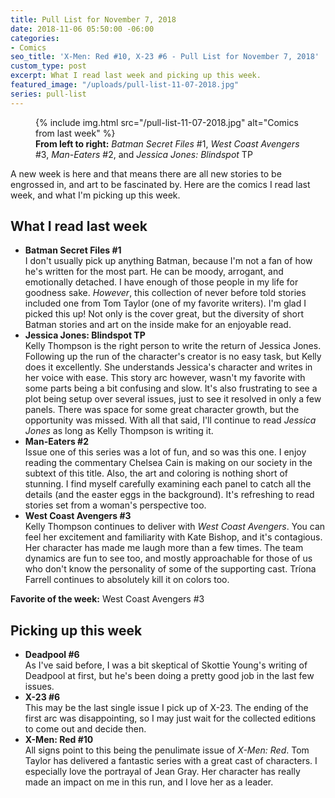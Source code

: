 ```yaml
---
title: Pull List for November 7, 2018
date: 2018-11-06 05:50:00 -06:00
categories:
- Comics
seo_title: 'X-Men: Red #10, X-23 #6 - Pull List for November 7, 2018'
custom_type: post
excerpt: What I read last week and picking up this week.
featured_image: "/uploads/pull-list-11-07-2018.jpg"
series: pull-list
---
```


<figure class="extendout">
  {% include img.html src="/pull-list-11-07-2018.jpg" alt="Comics from last week" %}
  <figcaption><strong>From left to right:</strong> <em>Batman Secret Files</em> #1, <em>West Coast Avengers</em> #3, <em>Man-Eaters</em> #2, and <em>Jessica Jones: Blindspot</em>&nbsp;<span class="caps">TP</span></figcaption>
</figure>

A new week is here and that means there are all new stories to be engrossed in, and art to be fascinated by. Here are the comics I read last week, and what I'm picking up this week.

## What I read last week

- **Batman Secret Files #1**  
  I don't usually pick up anything Batman, because I'm not a fan of how he's written for the most part. He can be moody, arrogant, and emotionally detached. I have enough of those people in my life for goodness sake. _However_, this collection of never before told stories included one from Tom Taylor (one of my favorite writers). I'm glad I picked this up! Not only is the cover great, but the diversity of short Batman stories and art on the inside make for an enjoyable read.
- **Jessica Jones: Blindspot TP**  
  Kelly Thompson is the right person to write the return of Jessica Jones. Following up the run of the character's creator is no easy task, but Kelly does it excellently. She understands Jessica's character and writes in her voice with ease. This story arc however, wasn't my favorite with some parts being a bit confusing and slow. It's also frustrating to see a plot being setup over several issues, just to see it resolved in only a few panels. There was space for some great character growth, but the opportunity was missed. With all that said, I'll continue to read _Jessica Jones_ as long as Kelly Thompson is writing it.
- **Man-Eaters #2**  
  Issue one of this series was a lot of fun, and so was this one. I enjoy reading the commentary Chelsea Cain is making on our society in the subtext of this title. Also, the art and coloring is nothing short of stunning. I find myself carefully examining each panel to catch all the details (and the easter eggs in the background). It's refreshing to read stories set from a woman's perspective too.
- **West Coast Avengers #3**  
  Kelly Thompson continues to deliver with _West Coast Avengers_. You can feel her excitement and familiarity with Kate Bishop, and it's contagious. Her character has made me laugh more than a few times. The team dynamics are fun to see too, and mostly approachable for those of us who don't know the personality of some of the supporting cast. Tríona Farrell continues to absolutely kill it on colors too.

**Favorite of the week:** West Coast Avengers #3

## Picking up this week

- **Deadpool #6**  
  As I've said before, I was a bit skeptical of Skottie Young's writing of Deadpool at first, but he's been doing a pretty good job in the last few issues.
- **X-23 #6**  
  This may be the last single issue I pick up of X-23. The ending of the first arc was disappointing, so I may just wait for the collected editions to come out and decide then.
- **X-Men: Red #10**  
  All signs point to this being the penulimate issue of _X-Men: Red_. Tom Taylor has delivered a fantastic series with a great cast of characters. I especially love the portrayal of Jean Gray. Her character has really made an impact on me in this run, and I love her as a leader.
